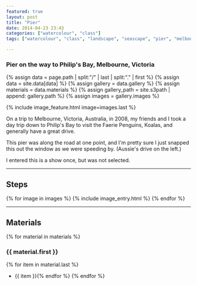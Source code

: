```yaml
---
featured: true
layout: post
title: "Pier"
date: 2014-04-23 23:43
categories: ["watercolour", "class"]
tags: ["watercolour", "class", "landscape", "seascape", "pier", "melbourne", "2008", "original"]

---
```


### Pier on the way to Philip's Bay, Melbourne, Victoria

{% assign data = page.path | split:"/" | last | split:"." | first %}
{% assign data = site.data[data] %}
{% assign gallery = data.gallery %}
{% assign materials = data.materials %}
{% assign gallery_path = site.s3path | append: gallery.path %}
{% assign images = gallery.images %}

{% include image_feature.html image=images.last %}

On a trip to Melbourne, Victoria, Australia, in 2008, my friends and I
took a day trip down to Philip's Bay to visit the Faerie Penguins,
Koalas, and generally have a great drive.

This pier was along the road at one point, and I'm pretty sure I just
snapped this out the window as we were speeding by. (Aussie's drive on
the left.)

I entered this is a show once, but was not selected.

*******

## Steps

{% for image in images %}
{% include image_entry.html %}
{% endfor %}

*******

## Materials
{% for material in materials %}
### {{ material.first }}
{% for item in material.last %}
* {{ item }}{% endfor %}
{% endfor %}
